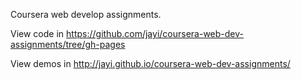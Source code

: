 
Coursera web develop assignments.

View code in https://github.com/jayi/coursera-web-dev-assignments/tree/gh-pages

View demos in http://jayi.github.io/coursera-web-dev-assignments/ 
